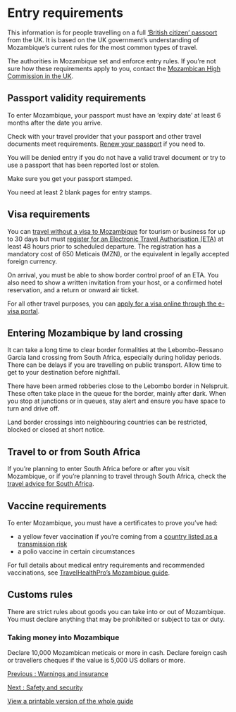 # Entry requirements

This information is for people travelling on a full [‘British citizen’ passport](https://www.gov.uk/types-of-british-nationality) from the UK. It is based on the UK government’s understanding of Mozambique’s current rules for the most common types of travel.

The authorities in Mozambique set and enforce entry rules. If you’re not sure how these requirements apply to you, contact the [Mozambican High Commission in the UK](https://www.mozambiquehighcommission.org.uk/).

## Passport validity requirements

To enter Mozambique, your passport must have an ‘expiry date’ at least 6 months after the date you arrive.

Check with your travel provider that your passport and other travel documents meet requirements. [Renew your passport](https://www.gov.uk/renew-adult-passport/renew) if you need to.

You will be denied entry if you do not have a valid travel document or try to use a passport that has been reported lost or stolen.

Make sure you get your passport stamped.

You need at least 2 blank pages for entry stamps.

## Visa requirements

You can [travel without a visa to Mozambique](https://www.mozambiquehighcommission.org.uk/visa-section.html) for tourism or business for up to 30 days but must [register for an Electronic Travel Authorisation (ETA)](https://www.evisa.gov.mz.) at least 48 hours prior to scheduled departure. The registration has a mandatory cost of 650 Meticais (MZN), or the equivalent in legally accepted foreign currency.

On arrival, you must be able to show border control proof of an ETA. You also need to show a written invitation from your host, or a confirmed hotel reservation, and a return or onward air ticket.

For all other travel purposes, you can [apply for a visa online through the e-visa portal](https://evisa.gov.mz/).

## Entering Mozambique by land crossing

It can take a long time to clear border formalities at the Lebombo-Ressano Garcia land crossing from South Africa, especially during holiday periods. There can be delays if you are travelling on public transport. Allow time to get to your destination before nightfall.

There have been armed robberies close to the Lebombo border in Nelspruit. These often take place in the queue for the border, mainly after dark. When you stop at junctions or in queues, stay alert and ensure you have space to turn and drive off.

Land border crossings into neighbouring countries can be restricted, blocked or closed at short notice.

## Travel to or from South Africa

If you’re planning to enter South Africa before or after you visit Mozambique, or if you’re planning to travel through South Africa, check the [travel advice for South Africa](https://www.gov.uk/foreign-travel-advice/south-africa/entry-requirements).

## Vaccine requirements

To enter Mozambique, you must have a certificates to prove you’ve had:

* a yellow fever vaccination if you’re coming from a [country listed as a transmission risk](https://nathnacyfzone.org.uk/factsheet/65/countries-with-risk-of-yellow-fever-transmission)
* a polio vaccine in certain circumstances

For full details about medical entry requirements and recommended vaccinations, see [TravelHealthPro’s Mozambique guide](https://travelhealthpro.org.uk/country/155/mozambique#Vaccine_Recommendations).

## Customs rules

There are strict rules about goods you can take into or out of Mozambique. You must declare anything that may be prohibited or subject to tax or duty.

### Taking money into Mozambique

Declare 10,000 Mozambican meticais or more in cash. Declare foreign cash or travellers cheques if the value is 5,000 US dollars or more.

[Previous
:
Warnings and insurance](/foreign-travel-advice/mozambique)

[Next
:
Safety and security](/foreign-travel-advice/mozambique/safety-and-security)

[View a printable version of the whole guide](/foreign-travel-advice/mozambique/print)